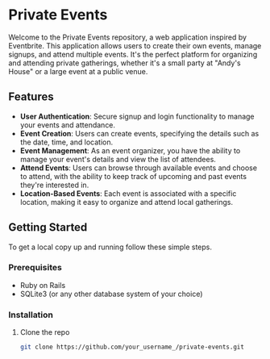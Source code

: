 # Private Events

Welcome to the Private Events repository, a web application inspired by Eventbrite. This application allows users to create their own events, manage signups, and attend multiple events. It's the perfect platform for organizing and attending private gatherings, whether it's a small party at "Andy's House" or a large event at a public venue.

## Features

- **User Authentication**: Secure signup and login functionality to manage your events and attendance.
- **Event Creation**: Users can create events, specifying the details such as the date, time, and location.
- **Event Management**: As an event organizer, you have the ability to manage your event's details and view the list of attendees.
- **Attend Events**: Users can browse through available events and choose to attend, with the ability to keep track of upcoming and past events they're interested in.
- **Location-Based Events**: Each event is associated with a specific location, making it easy to organize and attend local gatherings.

## Getting Started

To get a local copy up and running follow these simple steps.

### Prerequisites

- Ruby on Rails
- SQLite3 (or any other database system of your choice)

### Installation

1. Clone the repo
   ```sh
   git clone https://github.com/your_username_/private-events.git